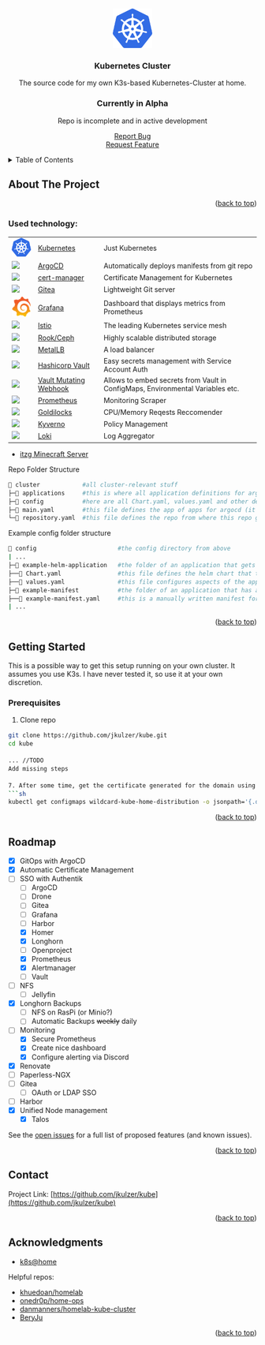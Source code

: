 
<!-- PROJECT SHIELDS -->
<!--
*** I'm using markdown "reference style" links for readability.
*** Reference links are enclosed in brackets [ ] instead of parentheses ( ).
*** See the bottom of this document for the declaration of the reference variables
*** for contributors-url, forks-url, etc. This is an optional, concise syntax you may use.
*** https://www.markdownguide.org/basic-syntax/#reference-style-links
-->
<!-- [![Contributors][contributors-shield]][contributors-url] -->


<!-- PROJECT LOGO -->
<br />
<div align="center">
  <a href="https://git.kube.home/johannes/kube">
    <img src="https://raw.githubusercontent.com/kubernetes/kubernetes/master/logo/logo.png" alt="Logo" width="80" height="80">
  </a>

<h3 align="center">Kubernetes Cluster</h3>
	
<p align="center">The source code for my own K3s-based Kubernetes-Cluster at home.</p>

<h3 align="center" color="yelow">Currently in Alpha</h3>

<p align="center">Repo is incomplete and in active development</p>
  
	  
  <p align="center">
    <a href="https://github.com/jkulzer/kube/issues">Report Bug</a>
    <br/>
    <a href="https://github.com/jkulzer/kube/issues">Request Feature</a>
  </p>
</div>



<!-- TABLE OF CONTENTS -->
<details>
  <summary>Table of Contents</summary>
  <ol>
    <li>
      <a href="#about-the-project">About The Project</a>
      <ul>
        <li><a href="#built-with">Built With</a></li>
      </ul>
    </li>
    <li>
      <a href="#getting-started">Getting Started</a>
      <ul>
        <li><a href="#prerequisites">Prerequisites</a></li>
        <li><a href="#installation">Installation</a></li>
      </ul>
    </li>
    <li><a href="#usage">Usage</a></li>
    <li><a href="#roadmap">Roadmap</a></li>
    <li><a href="#contact">Contact</a></li>
    <li><a href="#acknowledgments">Acknowledgments</a></li>
  </ol>
</details>



<!-- ABOUT THE PROJECT -->
## About The Project


<p align="right">(<a href="#top">back to top</a>)</p>



### Used technology:

<table>
	<tr>
		<td><img width="64" src="https://raw.githubusercontent.com/kubernetes/kubernetes/master/logo/logo.png"></td>
		<td><a href="https://kubernetes.io">Kubernetes</a></td>
		<td>Just Kubernetes</td>
	</tr>
	<tr>
		<td><img width="64" src="https://landscape.cncf.io/logos/argo.svg"></td>
		<td><a href="https://argoproj.github.io/argo-cd">ArgoCD</a></td>
		<td>Automatically deploys manifests from git repo</td>
	</tr>
	<tr>
		<td><img width="64" src="https://github.com/jetstack/cert-manager/raw/master/logo/logo.png"></td>
		<td><a href="https://cert-manager.io">cert-manager</a></td>
		<td>Certificate Management for Kubernetes</td>
	</tr>
	<tr>
		<td><img width="64" src="https://raw.githubusercontent.com/go-gitea/gitea/main/assets/favicon.svg"></td>
		<td><a href="https://gitea.io">Gitea</a></td>
		<td>Lightweight Git server</td>
	</tr>
	<tr>
		<td><img width="64" src="https://raw.githubusercontent.com/grafana/grafana/main/public/img/grafana_icon.svg"></td>
		<td><a href="https://grafana.com/">Grafana</a></td>
		<td>Dashboard that displays metrics from Prometheus</td>
	</tr>
	<tr>
		<td><img width="64" src="https://istio.io/v1.7/img/istio-whitelogo-bluebackground-framed.svg"></td>
		<td><a href="https://istio.io/">Istio</a></td>
		<td>The leading Kubernetes service mesh</td>
	</tr>
	<tr>
		<td><img width="64" src="https://landscape.cncf.io/logos/rook.svg"></td>
		<td><a href="https://rook.io/">Rook/Ceph</a></td>
		<td>Highly scalable distributed storage</td>
	</tr>
	<tr>
		<td><img width="64" src="https://github.com/metallb/metallb/raw/main/website/static/images/logo/metallb-blue.png"></td>
		<td><a href="https://metallb.org/">MetalLB</a></td>
		<td>A load balancer</td>
	</tr>
	<tr>
		<td><img width="64" src="https://simpleicons.org/icons/vault.svg"></td>
		<td><a href="https://vaultproject.io/">Hashicorp Vault</a></td>
		<td>Easy secrets management with Service Account Auth</td>
	</tr>
	<tr>
		<td><img width="64" src="https://raw.githubusercontent.com/banzaicloud/bank-vaults/main/docs/images/logo/bank-vaults-logo.svg"></td>
		<td><a href="https://banzaicloud.com/docs/bank-vaults/mutating-webhook/">Vault Mutating Webhook</a></td>
		<td>Allows to embed secrets from Vault in ConfigMaps, Environmental Variables etc.</td>
	</tr>
	<tr>
		<td><img width="64" src="https://landscape.cncf.io/logos/prometheus.svg"></td>
		<td><a href="https://prometheus.io/">Prometheus</a></td>
		<td>Monitoring Scraper</td>
	</tr>
	<tr>
		<td><img width="64" src="https://landscape.cncf.io/logos/goldilocks.svg"></td>
		<td><a href="https://www.fairwinds.com/goldilocks">Goldilocks</a></td>
		<td>CPU/Memory Reqests Reccomender</td>
	</tr>
	<tr>
		<td><img width="64" src="https://landscape.cncf.io/logos/kyverno.svg"></td>
		<td><a href="https://kyverno.io">Kyverno</a></td>
		<td>Policy Management</td>
	</tr>
	<tr>
		<td><img width="64" src="https://landscape.cncf.io/logos/grafana-loki.svg"></td>
		<td><a href="https://grafana.com/oss/loki">Loki</a></td>
		<td>Log Aggregator</td>
	</tr>
</table>

* [itzg Minecraft Server](https://https://github.com/itzg/docker-minecraft-server/)

Repo Folder Structure

```sh
📁 cluster            #all cluster-relevant stuff
├─📁 applications     #this is where all application definitions for argo-cd live 
├─📁 config           #here are all Chart.yaml, values.yaml and other deployment files
├─📄 main.yaml        #this file defines the app of apps for argocd (it applies everything in the applications folder)
└─📄 repository.yaml  #this file defines the repo from where this repo gets pulled in argo-cd
```

Example config folder structure

```sh
📁 config                       #the config directory from above
| ...
├─📁 example-helm-application   #the folder of an application that gets deployed with helm and argocd
├──📄 Chart.yaml                #this file defines the helm chart that the application uses
├──📄 values.yaml               #this file configures aspects of the application
├─📁 example-manifest           #the folder of an application that has a manually written manifest
├──📄 example-manifest.yaml     #this is a manually written manifest for an application which doesn't have a helm chart
| ...
```

<p align="right">(<a href="#top">back to top</a>)</p>



<!-- GETTING STARTED -->
## Getting Started

This is a possible way to get this setup running on your own cluster. It assumes you use K3s. I have never tested it, so use it at your own discretion.

### Prerequisites
1. Clone repo

```sh
git clone https://github.com/jkulzer/kube.git
cd kube

... //TODO 
Add missing steps

7. After some time, get the certificate generated for the domain using the following command:
```sh
kubectl get configmaps wildcard-kube-home-distribution -o jsonpath='{.data}' | jq -r '.["kube-home.crt"]' > /tmp/kube-home.crt
```

<p align="right">(<a href="#top">back to top</a>)</p>


<!-- ROADMAP -->
## Roadmap

- [x] GitOps with ArgoCD
- [x] Automatic Certificate Management
- [ ] SSO with Authentik
    - [ ] ArgoCD
    - [ ] Drone
    - [ ] Gitea
    - [ ] Grafana
    - [ ] Harbor
    - [x] Homer
    - [x] Longhorn
    - [ ] Openproject
    - [x] Prometheus
    - [x] Alertmanager
    - [ ] Vault
- [ ] NFS
    - [ ] Jellyfin
- [x] Longhorn Backups
    - [ ] NFS on RasPi (or Minio?)
    - [ ] Automatic Backups ~~weekly~~ daily
- [ ] Monitoring
    - [x] Secure Prometheus
    - [x] Create nice dashboard
    - [x] Configure alerting via Discord
- [x] Renovate
- [ ] Paperless-NGX
- [ ] Gitea
    - [ ] OAuth or LDAP SSO
- [ ] Harbor
- [x] Unified Node management
    - [x] Talos

See the [open issues](https://github.com/jkulzer/kube/issues) for a full list of proposed features (and known issues).

<p align="right">(<a href="#top">back to top</a>)</p>



<!-- CONTACT -->
## Contact

Project Link: [https://github.com/jkulzer/kube](https://github.com/jkulzer/kube)

<p align="right">(<a href="#top">back to top</a>)</p>



<!-- ACKNOWLEDGMENTS -->
## Acknowledgments

* [k8s@home](https://k8s-at-home.com/)

Helpful repos:
* [khuedoan/homelab](https://github.com/khuedoan/homelab)
* [onedr0p/home-ops](https://github.com/onedr0p/home-ops)
* [danmanners/homelab-kube-cluster](https://github.com/danmanners/homelab-kube-cluster)
* [BeryJu](https://github.com/BeryJu/k8s)

<p align="right">(<a href="#top">back to top</a>)</p>



<!-- MARKDOWN LINKS & IMAGES -->
<!-- https://www.markdownguide.org/basic-syntax/#reference-style-links -->
